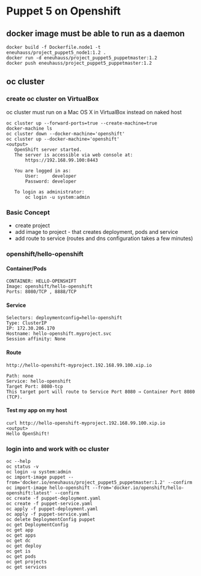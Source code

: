 # Puppet 5 on Openshift
## docker image must be able to run as a daemon
```
docker build -f Dockerfile.node1 -t eneuhauss/project_puppet5_node1:1.2 .
docker run -d eneuhauss/project_puppet5_puppetmaster:1.2
docker push eneuhauss/project_puppet5_puppetmaster:1.2
```
## oc cluster
### create oc cluster on VirtualBox
oc cluster must run on a Mac OS X in VirtualBox instead on naked host
```
oc cluster up --forward-ports=true --create-machine=true
docker-machine ls
oc cluster down --docker-machine='openshift'
oc cluster up --docker-machine='openshift'
<output>
   OpenShift server started.
   The server is accessible via web console at:
       https://192.168.99.100:8443

   You are logged in as:
       User:     developer
       Password: developer

   To login as administrator:
       oc login -u system:admin
```

### Basic Concept
  * create project
  * add image to project - that creates deployment, pods and service
  * add route to service (routes and dns configuration takes a few minutes)

### openshift/hello-openshift
#### Container/Pods
```
CONTAINER: HELLO-OPENSHIFT
Image: openshift/hello-openshift
Ports: 8080/TCP , 8888/TCP
```

#### Service
```
Selectors: deploymentconfig=hello-openshift
Type: ClusterIP
IP: 172.30.206.170
Hostname: hello-openshift.myproject.svc 
Session affinity: None
```

#### Route
```
http://hello-openshift-myproject.192.168.99.100.xip.io

Path: none
Service: hello-openshift
Target Port: 8080-tcp
This target port will route to Service Port 8080 → Container Port 8080 (TCP).
```

#### Test my app on my host
```
curl http://hello-openshift-myproject.192.168.99.100.xip.io
<output>
Hello OpenShift!
```



### login into and work with oc cluster
```
oc --help
oc status -v
oc login -u system:admin
oc import-image puppet --from='docker.io/eneuhauss/project_puppet5_puppetmaster:1.2' --confirm
oc import-image hello-openshift --from='docker.io/openshift/hello-openshift:latest' --confirm
oc create -f puppet-deployment.yaml
oc create -f puppet-service.yaml
oc apply -f puppet-deployment.yaml
oc apply -f puppet-service.yaml
oc delete DeploymentConfig puppet
oc get DeploymentConfig
oc get app
oc get apps
oc get dc
oc get deploy
oc get is
oc get pods
oc get projects
oc get services
```
